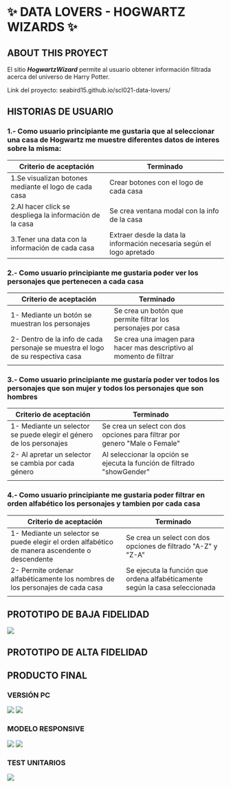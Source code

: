 # :sparkles: DATA LOVERS - HOGWARTZ WIZARDS :sparkles:

## ABOUT THIS PROYECT

El sitio **_HogwartzWizard_** permite al usuario obtener información filtrada acerca del universo de Harry Potter. 

Link del proyecto:
seabird15.github.io/scl021-data-lovers/

## HISTORIAS DE USUARIO 

### 1.- Como usuario principiante me gustaria que al seleccionar una casa de Hogwartz me muestre diferentes datos de interes sobre la misma:

| Criterio de aceptación                                  | Terminado                                                             |
|---------------------------------------------------------|-----------------------------------------------------------------------|
| 1.Se visualizan botones mediante el logo de cada casa   | Crear botones con el logo de cada casa                                |
| 2.Al hacer click se despliega la información de la casa | Se crea ventana modal con la info de la casa                          |
| 3.Tener una data con la información de cada casa        | Extraer desde la data la información necesaria según el logo apretado |   

### 2.- Como usuario principiante me gustaria poder ver los personajes que pertenecen a cada casa
| Criterio de aceptación                                                          | Terminado                                                           |   |   |   |
|---------------------------------------------------------------------------------|---------------------------------------------------------------------|---|---|---|
| 1- Mediante un botón se muestran los personajes                                 | Se crea un botón que permite filtrar los personajes por casa        |   |   |   |
| 2- Dentro de la info de cada personaje se muestra el logo de su respectiva casa | Se crea una imagen para hacer mas descriptivo al momento de filtrar |   |   |   |
|                                                                                 |                                                                     |   |   |   |

### 3.- Como usuario principiante me gustaría poder ver todos los personajes que son mujer y todos los personajes que son hombres
| Criterio de aceptación                                               | Terminado                                                                  |   |   |   |
|----------------------------------------------------------------------|----------------------------------------------------------------------------|---|---|---|
| 1- Mediante un selector se puede elegir el género de los personajes  | Se crea un select con dos opciones para filtrar por genero "Male o Female" |   
| 2- Al apretar un selector se cambia por cada género                  | Al seleccionar la opción se ejecuta la función de filtrado "showGender"    |   
|                                                                      |                                                                            |   

### 4.- Como usuario principiante me gustaria poder filtrar en orden alfabético los personajes y tambien por cada casa

| Criterio de aceptación                                                                         | Terminado                                                                   |
|------------------------------------------------------------------------------------------------|-----------------------------------------------------------------------------|
| 1- Mediante un selector se puede elegir el orden alfabético de manera ascendente o descendente | Se crea un select con dos opciones de filtrado "A-Z" y "Z-A"                |
| 2- Permite ordenar alfabéticamente los nombres de los personajes de cada casa                  | Se ejecuta la función que ordena alfabéticamente según la casa seleccionada |
|                                                                                                |                                                                             |

## PROTOTIPO DE BAJA FIDELIDAD
![](./src/image/prototipobajafidelidad.png)
## PROTOTIPO DE ALTA FIDELIDAD

## PRODUCTO FINAL

### VERSIÓN PC
![](./src/image/capturaPantalla.png)
![](./src/image/capturaVentanaPC.png)

### MODELO RESPONSIVE


![](./src/image/capturaTelefono1.png)
![](./src/image/capturaTelefono2.png)


### TEST UNITARIOS
![](./src/image/tests.png)






